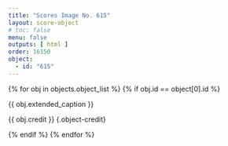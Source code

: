 ```yaml
---
title: "Scores Image No. 615"
layout: score-object
# toc: false
menu: false
outputs: [ html ]
order: 16150
object:
  - id: "615"
---
```


{% for obj in objects.object_list %}
{% if obj.id == object[0].id %}

{{ obj.extended_caption }}

{{ obj.credit }} {.object-credit}

{% endif %}
{% endfor %}
